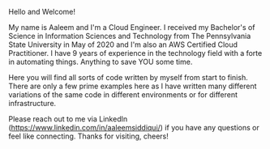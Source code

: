 Hello and Welcome! 

My name is Aaleem and I'm a Cloud Engineer. I received my Bachelor's of Science in Information Sciences and Technology from The Pennsylvania State University in May of 2020 and I'm also an AWS Certified Cloud Practitioner. I have 9 years of experience in the technology field with a forte in automating things. Anything to save YOU some time.

Here you will find all sorts of code written by myself from start to finish. There are only a few prime examples here as I have written many different variations of the same code in different environments or for different infrastructure. 

Please reach out to me via LinkedIn (https://www.linkedin.com/in/aaleemsiddiqui/) if you have any questions or feel like connecting. 
Thanks for visiting, cheers!
